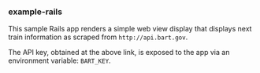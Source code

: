 ### example-rails

This sample Rails app renders a simple web view display that displays next train information as scraped from `http://api.bart.gov`.

The API key, obtained at the above link, is exposed to the app via an environment variable: `BART_KEY`.
